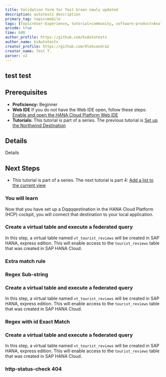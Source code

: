 ```yaml
---
title: Validation form for Test Green newly updated 
description: autotests description
primary_tag: topic>mobile
tags: [topic>User-Experience, tutorial>community, software-product>Analytics, tutorial>beginner]
qrcode: true
time: 600
author_profile: https://github.com/ksAutotests
author_name: ksAutotests
creator_profile: https://github.com/Oleksandra2
creator_name: Test T.
parser: v2
---
```

## test test

## Prerequisites  
 - **Proficiency:** Beginner 
 - **Web IDE** If you do not have the Web IDE open, follow these steps: [Enable and open the HANA Cloud Platform Web IDE](https://go.sap.com/developer/tutorials/sapui5-webide-open-webide.html)
 - **Tutorials:** This tutorial is part of a series. The previous tutorial is [Set up the Northwind Destination](https://go.sap.com/developer/tutorials/hcp-create-destination.html)

## Details
Details

## Next Steps
 - This tutorial is part of a series.  The next tutorial is part 4: [Add a list to the current view](https://go.sap.com/developer/tutorials/sapui5-webide-add-list.html)
  
### You will learn  
Now that you have set up a Dqqqqestination in the HANA Cloud Platform (HCP) cockpit, you will connect that destination to your local application.    

### Create a virtual table and execute a federated query
In this step, a virtual table named `vt_tourist_reviews` will be created in SAP HANA, express edition. This will enable access to the `tourist_reviews` table that was created in SAP HANA Cloud.

### Extra match rule
 
### Regex Sub-string

### Create a virtual table and execute a federated query
In this step, a virtual table named `vt_tourist_reviews` will be created in SAP HANA, express edition. This will enable access to the `tourist_reviews` table that was created in SAP HANA Cloud.
 
### Regex with id Exact Match
 
### Create a virtual table and execute a federated query
In this step, a virtual table named `vt_tourist_reviews` will be created in SAP HANA, express edition. This will enable access to the `tourist_reviews` table that was created in SAP HANA Cloud. 

### http-status-check 404

